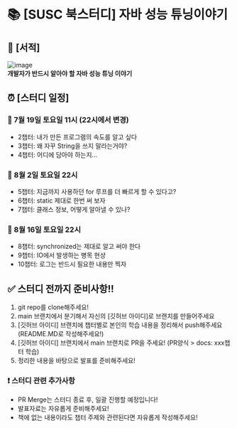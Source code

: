 # 📚 [SUSC 북스터디] 자바 성능 튜닝이야기

## 🚀 [서적]
![image](https://github.com/user-attachments/assets/e98deb5e-50b8-4dea-bc1a-36f135d7ae06)
<br>
**개발자가 반드시 알아야 할 자바 성능 튜닝 이야기**

## ⏰ [스터디 일정]
### 📌 7월 19일 토요일 11시 (22시에서 변경)
- 2챕터: 내가 만든 프로그램의 속도를 알고 싶다
- 3챕터: 왜 자꾸 String을 쓰지 말라는거야?
- 4챕터: 어디에 담아야 하는지...

### 📌 8월 2일 토요일 22시
- 5챕터: 지금까지 사용하던 for 루프를 더 빠르게 할 수 있다고?
- 6챕터: static 제대로 한번 써 보자
- 7챕터: 클래스 정보, 어떻게 알아낼 수 있나?

### 📌 8월 16일 토요일 22시
- 8챕터: synchronized는 제대로 알고 써야 한다
- 9챕터: IO에서 발생하는 병목 현상
- 10챕터: 로그는 반드시 필요한 내용만 찍자

## ✅ 스터디 전까지 준비사항!!
1. git repo를 clone해주세요!
2. main 브랜치에서 분기해서 자신의 [깃허브 아이디]로 브랜치를 만들어주세요
3. [깃허브 아이디] 브랜치에 챕터별로 본인의 학습 내용을 정리해서 push해주세요 (README.MD로 작성해주세요!)
4. [깃허브 아이디] 브랜치에서 main 브랜치로 PR을 주세요! (PR양식 > docs: xxx챕터 학습)
5. 정리한 내용을 바탕으로 발표를 준비해주세요!

### ❗ 스터디 관련 추가사항
- PR Merge는 스터디 종료 후, 일괄 진행할 예정입니다!
- 발표자료는 자유롭게 준비해주세요!
- 책에 없는 내용이라도 챕터 주제와 관련된다면 자유롭게 작성해주세요!
